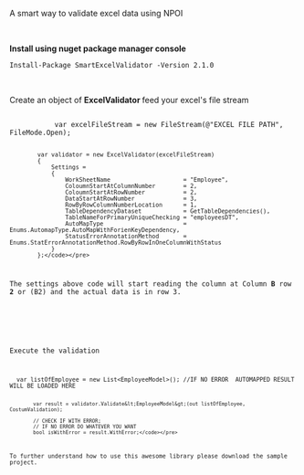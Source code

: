 <p>A smart way to validate excel data using NPOI</p>
<p>&nbsp;</p>
<p><strong>Install using nuget package manager console</strong></p>
<pre class="language-csharp"><code>Install-Package SmartExcelValidator -Version 2.1.0</code></pre>
<p>&nbsp;</p>
<p>Create an object of&nbsp;<strong>ExcelValidator&nbsp;</strong>feed your excel's&nbsp;file stream</p>
<pre class="language-csharp"><code>
           var excelFileStream = new FileStream(@"EXCEL FILE PATH", FileMode.Open);


            var validator = new ExcelValidator(excelFileStream)
            {
                Settings =
                {
                    WorkSheetName                     = "Employee",
                    ColoumnStartAtColumnNumber        = 2,
                    ColoumnStartAtRowNumber           = 2,
                    DataStartAtRowNumber              = 3,
                    RowByRowColumnNumberLocation      = 1,
                    TableDependencyDataset            = GetTableDependencies(),
                    TableNameForPrimaryUniqueChecking = "employeesDT",
                    AutoMapType                       = Enums.AutomapType.AutoMapWithForienKeyDependency,
                    StatusErrorAnnotationMethod       = Enums.StatErrorAnnotationMethod.RowByRowInOneColumnWithStatus
                }
            };</code></pre>
<p>The settings above code will start reading the column at Column <strong>B&nbsp;</strong>row <strong>2&nbsp;</strong>or (B2) and the actual data is in row 3.</p>
<p><strong>&nbsp;</strong></p>
<p>Execute&nbsp;the validation</p>
<pre class="language-csharp"><code>  var listOfEmployee = new List&lt;EmployeeModel&gt;(); //IF NO ERROR  AUTOMAPPED RESULT WILL BE LOADED HERE

            var result = validator.Validate&lt;EmployeeModel&gt;(out listOfEmployee, CostumValidation);

            // CHECK IF WITH ERROR; 
            // IF NO ERROR DO WHATEVER YOU WANT
            bool isWithError = result.WithError;</code></pre>
<p>To further understand how to use this awesome&nbsp;library please download the sample project.</p>
<p>&nbsp;</p>
<p>&nbsp;</p>

